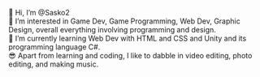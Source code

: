 👋 Hi, I’m @Sasko2 <br />
👀 I’m interested in Game Dev, Game Programming, Web Dev, Graphic Design, overall everything involving programming and design. <br />
🌱 I’m currently learning Web Dev with HTML and CSS and Unity and its programming language C#. <br />
😎 Apart from learning and coding, I like to dabble in video editing, photo editing, and making music. 
